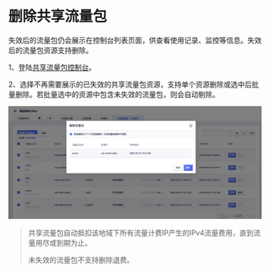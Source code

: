 # 删除共享流量包


失效后的流量包仍会展示在控制台列表页面，供查看使用记录、监控等信息。失效后的流量包资源支持删除。

1、登陆[共享流量包控制台](https://console.ucloud.cn/unet/trafficpackage)。

2、选择不再需要展示的已失效的共享流量包资源，支持单个资源删除或选中后批量删除。若批量选中的资源中包含未失效的流量包，则会自动剔除。

![](/images/deletetp.png)


> 共享流量包自动抵扣该地域下所有流量计费IP产生的IPv4流量费用，直到流量用尽或到期为止。
>
> 未失效的流量包不支持删除退费。

